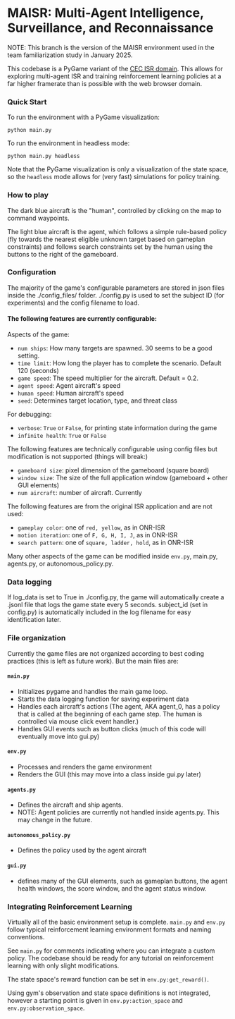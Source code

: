 # MAISR: Multi-Agent Intelligence, Surveillance, and Reconnaissance

NOTE: This branch is the version of the MAISR environment used in the team familiarization study in January 2025.

This codebase is a PyGame variant of the [CEC ISR domain](https://github.com/gt-cec/onr-isr). This allows for exploring multi-agent ISR and training reinforcement learning policies at a far higher framerate than is possible with the web browser domain.

### Quick Start

To run the environment with a PyGame visualization:

`python main.py`

To run the environment in headless mode:

`python main.py headless`

Note that the PyGame visualization is only a visualization of the state space, so the `headless` mode allows for (very fast) simulations for policy training.

### How to play
The dark blue aircraft is the "human", controlled by clicking on the map to command waypoints.

The light blue aircraft is the agent, which follows a simple rule-based policy (fly towards the nearest eligible unknown target based on gameplan constraints) and follows search constraints set by the human using the buttons to the right of the gameboard.

### Configuration

The majority of the game's configurable parameters are stored in json files inside the ./config_files/ folder. ./config.py is used to set the subject ID (for experiments) and the config filename to load.

#### The following features are currently configurable:
Aspects of the game:
* `num ships`: How many targets are spawned. 30 seems to be a good setting.
* `time limit`: How long the player has to complete the scenario. Default 120 (seconds)
* `game speed`: The speed multiplier for the aircraft. Default = 0.2. 
* `agent speed`: Agent aircraft's speed
* `human speed`: Human aircraft's speed
* `seed`: Determines target location, type, and threat class

For debugging:
* `verbose`: `True` or `False`, for printing state information during the game
* `infinite health`: `True` or `False`

The following features are technically configurable using config files but modification is not supported (things will break:)
* `gameboard size`: pixel dimension of the gameboard (square board) 
* `window size`: The size of the full application window (gameboard + other GUI elements)
* `num aircraft`: number of aircraft. Currently 

The following features are from the original ISR application and are not used:
* `gameplay color`: one of `red, yellow`, as in ONR-ISR
* `motion iteration`: one of `F, G, H, I, J`, as in ONR-ISR
* `search pattern`: one of `square, ladder, hold`, as in ONR-ISR

Many other aspects of the game can be modified inside `env.py`, main.py, agents.py, or autonomous_policy.py.

### Data logging
If log_data is set to True in ./config.py, the game will automatically create a .jsonl file that logs the game state every 5 seconds. subject_id (set in config.py) is automatically included in the log filename for easy identification later.

### File organization
Currently the game files are not organized according to best coding practices (this is left as future work). But the main files are:

#### `main.py` 
* Initializes pygame and handles the main game loop.
* Starts the data logging function for saving experiment data
* Handles each aircraft's actions (The agent, AKA agent_0, has a policy that is called at the beginning of each game step. The human is controlled via mouse click event handler.)
* Handles GUI events such as button clicks (much of this code will eventually move into gui.py)
#### `env.py`
* Processes and renders the game environment
* Renders the GUI (this may move into a class inside gui.py later)

#### `agents.py`
* Defines the aircraft and ship agents.
* NOTE: Agent policies are currently not handled inside agents.py. This may change in the future.

#### `autonomous_policy.py`
* Defines the policy used by the agent aircraft

#### `gui.py`
* defines many of the GUI elements, such as gameplan buttons, the agent health windows, the score window, and the agent status window.

### Integrating Reinforcement Learning

Virtually all of the basic environment setup is complete. `main.py` and `env.py` follow typical reinforcement learning environment formats and naming conventions.

See `main.py` for comments indicating where you can integrate a custom policy. The codebase should be ready for any tutorial on reinforcement learning with only slight modifications.

The state space's reward function can be set in `env.py:get_reward()`.

Using gym's observation and state space definitions is not integrated, however a starting point is given in `env.py:action_space` and `env.py:observation_space`.
